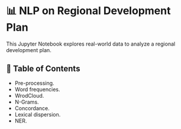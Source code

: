 # 📊 NLP on Regional Development Plan
This Jupyter Notebook explores real-world data to analyze a regional development plan. 
## 📑 Table of Contents
- Pre-processing.
- Word frequencies.
- WrodCloud.
- N-Grams.
- Concordance.
- Lexical dispersion.
- NER.

